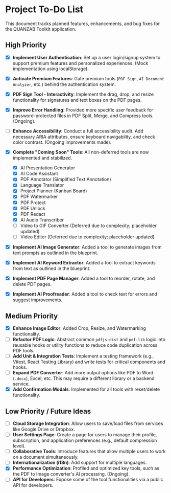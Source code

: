 # Project To-Do List

This document tracks planned features, enhancements, and bug fixes for the QUANZAB Toolkit application.

## High Priority

- [x] **Implement User Authentication**: Set up a user login/signup system to support premium features and personalized experiences. (Mock implementation using localStorage).
- [x] **Activate Premium Features**: Gate premium tools (`PDF Sign`, `AI Document Analyzer`, etc.) behind the authentication system.
- [x] **PDF Sign Tool - Interactivity**: Implement the drag, drop, and resize functionality for signatures and text boxes on the PDF pages.
- [x] **Improve Error Handling**: Provided more specific user feedback for password-protected files in PDF Split, Merge, and Compress tools. (Ongoing).
- [ ] **Enhance Accessibility**: Conduct a full accessibility audit. Add necessary ARIA attributes, ensure keyboard navigability, and check color contrast. (Ongoing improvements made).
- [x] **Complete "Coming Soon" Tools**: All non-deferred tools are now implemented and stabilized.
  - [x] AI Presentation Generator
  - [x] AI Code Assistant
  - [x] PDF Annotator (Simplified Text Annotation)
  - [x] Language Translator
  - [x] Project Planner (Kanban Board)
  - [x] PDF Watermarker
  - [x] PDF Protect
  - [x] PDF Unlock
  - [x] PDF Redact
  - [x] AI Audio Transcriber
  - [ ] Video to GIF Converter (Deferred due to complexity; placeholder updated)
  - [ ] Video Editor (Deferred due to complexity; placeholder updated)
- [x] **Implement AI Image Generator**: Added a tool to generate images from text prompts as outlined in the blueprint.
- [x] **Implement AI Keyword Extractor**: Added a tool to extract keywords from text as outlined in the blueprint.
- [x] **Implement PDF Page Manager**: Added a tool to reorder, rotate, and delete PDF pages.
- [x] **Implement AI Proofreader**: Added a tool to check text for errors and suggest improvements.


## Medium Priority

- [x] **Enhance Image Editor**: Added Crop, Resize, and Watermarking functionality.
- [ ] **Refactor PDF Logic**: Abstract common `pdfjs-dist` and `pdf-lib` logic into reusable hooks or utility functions to reduce code duplication across PDF tools.
- [ ] **Add Unit & Integration Tests**: Implement a testing framework (e.g., Vitest, React Testing Library) and write tests for critical components and hooks.
- [ ] **Expand PDF Converter**: Add more output options like PDF to Word (`.docx`), Excel, etc. This may require a different library or a backend service.
- [x] **Add Confirmation Modals**: Implemented for all tools with reset/delete functionality.

## Low Priority / Future Ideas

- [ ] **Cloud Storage Integration**: Allow users to save/load files from services like Google Drive or Dropbox.
- [ ] **User Settings Page**: Create a page for users to manage their profile, subscription, and application preferences (e.g., default compression level).
- [ ] **Collaborative Tools**: Introduce features that allow multiple users to work on a document simultaneously.
- [ ] **Internationalization (i18n)**: Add support for multiple languages.
- [x] **Performance Optimization**: Profiled and optimized key tools, such as the PDF to Image converter's AI processing. (Ongoing).
- [ ] **API for Developers**: Expose some of the tool functionalities via a public API for developers.